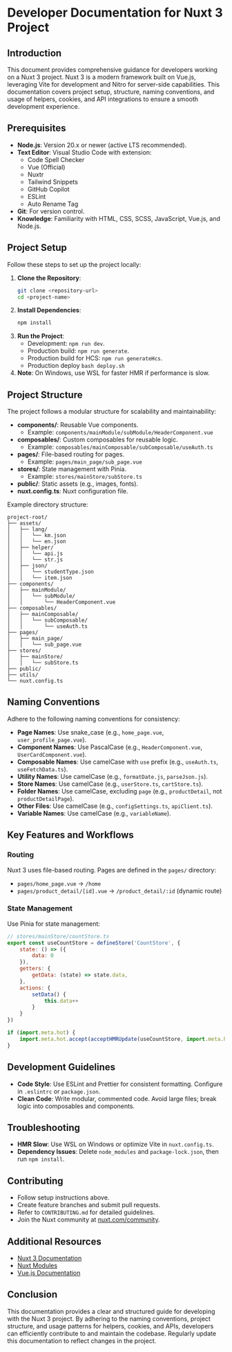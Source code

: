 # Developer Documentation for Nuxt 3 Project

## Introduction
This document provides comprehensive guidance for developers working on a Nuxt 3 project. Nuxt 3 is a modern framework built on Vue.js, leveraging Vite for development and Nitro for server-side capabilities. This documentation covers project setup, structure, naming conventions, and usage of helpers, cookies, and API integrations to ensure a smooth development experience.

## Prerequisites
- **Node.js**: Version 20.x or newer (active LTS recommended).
- **Text Editor**: Visual Studio Code with extension:
  - Code Spell Checker
  - Vue (Official)
  - Nuxtr
  - Tailwind Snippets
  - GitHub Copilot
  - ESLint
  - Auto Rename Tag
- **Git**: For version control.
- **Knowledge**: Familiarity with HTML, CSS, SCSS, JavaScript, Vue.js, and Node.js.

## Project Setup
Follow these steps to set up the project locally:

1. **Clone the Repository**:
   ```bash
   git clone <repository-url>
   cd <project-name>
   ```
2. **Install Dependencies**:
   ```bash
   npm install
   ```
3. **Run the Project**:
   - Development: `npm run dev`.
   - Production build: `npm run generate`.
   - Production build for HCS: `npm run generateHcs`.
   - Production deploy `bash deploy.sh`
4. **Note**: On Windows, use WSL for faster HMR if performance is slow.

## Project Structure
The project follows a modular structure for scalability and maintainability:

- **components/**: Reusable Vue components.
  - Example: `components/mainModule/subModule/HeaderComponent.vue`
- **composables/**: Custom composables for reusable logic.
  - Example: `composables/mainComposable/subComposable/useAuth.ts`
- **pages/**: File-based routing for pages.
  - Example: `pages/main_page/sub_page.vue`
- **stores/**: State management with Pinia.
  - Example: `stores/mainStore/subStore.ts`
- **public/**: Static assets (e.g., images, fonts).
- **nuxt.config.ts**: Nuxt configuration file.

Example directory structure:
```plaintext
project-root/
├── assets/
│   ├── lang/
│   │   └── km.json
│   │   └── en.json
│   ├── helper/
│   │   └── api.js
│   │   └── str.js
│   ├── json/
│   │   └── studentType.json
│   │   └── item.json
├── components/
│   ├── mainModule/
│   │   └── subModule/
│   │       └── HeaderComponent.vue
├── composables/
│   ├── mainComposable/
│   │   └── subComposable/
│   │       └── useAuth.ts
├── pages/
│   ├── main_page/
│   │   └── sub_page.vue
├── stores/
│   ├── mainStore/
│   │   └── subStore.ts
├── public/
├── utils/
└── nuxt.config.ts
```

## Naming Conventions
Adhere to the following naming conventions for consistency:

- **Page Names**: Use snake_case (e.g., `home_page.vue`, `user_profile_page.vue`).
- **Component Names**: Use PascalCase (e.g., `HeaderComponent.vue`, `UserCardComponent.vue`).
- **Composable Names**: Use camelCase with `use` prefix (e.g., `useAuth.ts`, `useFetchData.ts`).
- **Utility Names**: Use camelCase (e.g., `formatDate.js`, `parseJson.js`).
- **Store Names**: Use camelCase (e.g., `userStore.ts`, `cartStore.ts`).
- **Folder Names**: Use camelCase, excluding `page` (e.g., `productDetail`, not `productDetailPage`).
- **Other Files**: Use camelCase (e.g., `configSettings.ts`, `apiClient.ts`).
- **Variable Names**: Use camelCase (e.g., `variableName`).

## Key Features and Workflows

### Routing
Nuxt 3 uses file-based routing. Pages are defined in the `pages/` directory:
- `pages/home_page.vue` → `/home`
- `pages/product_detail/[id].vue` → `/product_detail/:id` (dynamic route)

### State Management
Use Pinia for state management:
```javascript
// stores/mainStore/countStore.ts
export const useCountStore = defineStore('CountStore', {
    state: () => ({
        data: 0
    }),
    getters: {
        getData: (state) => state.data,
    },
    actions: {
        setData() {
            this.data++
        }
    }
})

if (import.meta.hot) {
    import.meta.hot.accept(acceptHMRUpdate(useCountStore, import.meta.hot));
}
```

## Development Guidelines
- **Code Style**: Use ESLint and Prettier for consistent formatting. Configure in `.eslintrc` or `package.json`.
- **Clean Code**: Write modular, commented code. Avoid large files; break logic into composables and components.

## Troubleshooting
- **HMR Slow**: Use WSL on Windows or optimize Vite in `nuxt.config.ts`.
- **Dependency Issues**: Delete `node_modules` and `package-lock.json`, then run `npm install`.

## Contributing
- Follow setup instructions above.
- Create feature branches and submit pull requests.
- Refer to `CONTRIBUTING.md` for detailed guidelines.
- Join the Nuxt community at <a href="https://nuxt.com/docs/community/getting-help" target="_blank">nuxt.com/community</a>.

## Additional Resources
- [Nuxt 3 Documentation](https://nuxt.com)
- [Nuxt Modules](https://modules.nuxtjs.org)
- [Vue.js Documentation](https://vuejs.org)

## Conclusion
This documentation provides a clear and structured guide for developing with the Nuxt 3 project. By adhering to the naming conventions, project structure, and usage patterns for helpers, cookies, and APIs, developers can efficiently contribute to and maintain the codebase. Regularly update this documentation to reflect changes in the project.
